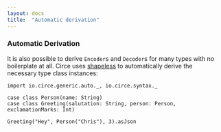 ```yaml
---
layout: docs
title:  "Automatic derivation"
---
```


### Automatic Derivation

It is also possible to derive `Encoder`s and `Decoder`s for many types with no boilerplate at all. Circe uses [shapeless](https://github.com/milessabin/shapeless) to automatically derive the necessary type class instances:

```tut:book
import io.circe.generic.auto._, io.circe.syntax._

case class Person(name: String)
case class Greeting(salutation: String, person: Person, exclamationMarks: Int)

Greeting("Hey", Person("Chris"), 3).asJson
```
